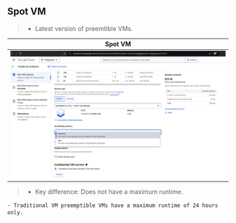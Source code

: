 ## Spot VM

> - Latest version of preemtible VMs.

| Spot VM |
| ------- |
| ![latest-prememptible-VM](./images/01-preemptible-VM.png) |

> - Key difference: Does not have a maximum runtime.

```plaintext
- Traditional VM preemptible VMs have a maximum runtime of 24 hours only.
```
